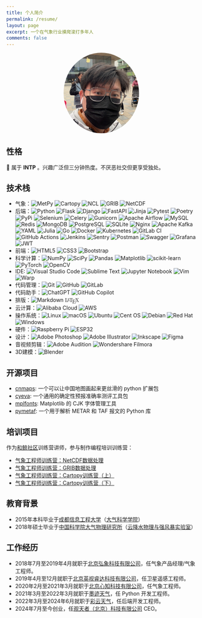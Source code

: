 ```yaml
---
title: 个人简介
permalink: /resume/
layout: page
excerpt: 一个在气象行业摸爬滚打多年人
comments: false
---
```


<div style="text-align: center;">
  <img src="/assets/img/photo.jpg" alt="个人照片" style="width: 200px; height: auto; border-radius: 50%;">
</div>

## 性格
🧠 属于 **INTP** 。兴趣广泛但三分钟热度。不厌恶社交但更享受独处。

## 技术栈
<!-- * 气象：卫星遥感图像处理, 气象数据 ETL, GIS 空间数据处理, 气象预报准确率测评, 气象数据可视化, 雷达数据处理, 数值天气预报 -->
* 气象：![MetPy](https://img.shields.io/badge/MetPy-blue.svg?style=flat) ![Cartopy](https://img.shields.io/badge/Cartopy-cyan.svg?style=flat) ![NCL](https://img.shields.io/badge/NCL-grey.svg?style=flat) ![GRIB](https://img.shields.io/badge/GRIB-black.svg?style=flat) ![NetCDF](https://img.shields.io/badge/NetCDF-blue.svg?style=flat)
* 后端：![Python](https://img.shields.io/badge/Python-3670A0?style=flat&logo=python&logoColor=ffdd54) ![Flask](https://img.shields.io/badge/Flask-black.svg?style=flat&logo=flask&logoColor=white) ![Django](https://img.shields.io/badge/Django-%23092E20.svg?style=flat&logo=django&logoColor=white) ![FastAPI](https://img.shields.io/badge/FastAPI-005571?style=flat&logo=fastapi) ![Jinja](https://img.shields.io/badge/Jinja-white.svg?style=flat&logo=jinja&logoColor=black) ![Pytest](https://img.shields.io/badge/Pytest-%23ffffff.svg?style=flat&logo=pytest&logoColor=2f9fe3) ![Poetry](https://img.shields.io/badge/Poetry-%233B82F6.svg?style=flat&logo=poetry&logoColor=0B3D8D) ![PyPi](https://img.shields.io/badge/PyPi-%23ececec.svg?style=flat&logo=pypi&logoColor=1f73b7) ![Selenium](https://img.shields.io/badge/Selenium-%43B02A?style=flat&logo=selenium&logoColor=white) ![Celery](https://img.shields.io/badge/Celery-%23a9cc54.svg?style=flat&logo=celery&logoColor=ddf4a4) ![Gunicorn](https://img.shields.io/badge/Gunicorn-%298729.svg?style=flat&logo=gunicorn&logoColor=white) ![Apache Airflow](https://img.shields.io/badge/Apache%20Airflow-017CEE?style=flat&logo=Apache%20Airflow&logoColor=white) ![MySQL](https://img.shields.io/badge/MySQL-4479A1.svg?style=flat&logo=mysql&logoColor=white) ![Redis](https://img.shields.io/badge/Redis-%23DD0031.svg?style=flat&logo=redis&logoColor=white) ![MongoDB](https://img.shields.io/badge/MongoDB-%234ea94b.svg?style=flat&logo=mongodb&logoColor=white) ![PostgreSQL](https://img.shields.io/badge/PostgreSQL-%23316192.svg?style=flat&logo=postgresql&logoColor=white) ![SQLite](https://img.shields.io/badge/SQLite-%2307405e.svg?style=flat&logo=sqlite&logoColor=white) ![Nginx](https://img.shields.io/badge/Nginx-%23009639.svg?style=flat&logo=nginx&logoColor=white)  ![Apache Kafka](https://img.shields.io/badge/Apache%20Kafka-black?style=flat&logo=apachekafka) ![YAML](https://img.shields.io/badge/YAML-%23ffffff.svg?style=flat&logo=yaml&logoColor=151515) ![Julia](https://img.shields.io/badge/-Julia-9558B2?style=flat&logo=julia&logoColor=white) ![Go](https://img.shields.io/badge/Go-%2300ADD8.svg?style=flat&logo=go&logoColor=white) ![Docker](https://img.shields.io/badge/Docker-%230db7ed.svg?style=flat&logo=docker&logoColor=white) ![Kubernetes](https://img.shields.io/badge/Kubernetes-%23326ce5.svg?style=flat&logo=kubernetes&logoColor=white) ![GitLab CI](https://img.shields.io/badge/Gitlab_CI-grey.svg?style=flat&logo=gitlab) ![GitHub Actions](https://img.shields.io/badge/Github_Actions-%232671E5.svg?style=flat&logo=githubactions&logoColor=white) ![Jenkins](https://img.shields.io/badge/Jenkins-%232C5263.svg?style=flat&logo=jenkins&logoColor=white) ![Sentry](https://img.shields.io/badge/Sentry-%23362D59.svg?style=flat&logo=sentry&logoColor=white)  ![Postman](https://img.shields.io/badge/Postman-FF6C37?style=flat&logo=postman&logoColor=white) ![Swagger](https://img.shields.io/badge/-Swagger-%23Clojure?style=flat&logo=swagger&logoColor=white) ![Grafana](https://img.shields.io/badge/Grafana-%23F46800.svg?style=flat&logo=grafana&logoColor=white) ![JWT](https://img.shields.io/badge/JWT-black?style=flat&logo=JSON%20web%20tokens)
* 前端：![HTML5](https://img.shields.io/badge/HTML5-%23E34F26.svg?style=flat&logo=html5&logoColor=white) ![CSS3](https://img.shields.io/badge/CSS3-%231572B6.svg?style=flat&logo=css3&logoColor=white) ![Bootstrap](https://img.shields.io/badge/Bootstrap-%238511FA.svg?style=flat&logo=bootstrap&logoColor=white) 
* 科学计算：![NumPy](https://img.shields.io/badge/NumPy-%23013243.svg?style=flat&logo=numpy&logoColor=white) ![SciPy](https://img.shields.io/badge/SciPy-%230C55A5.svg?style=flat&logo=scipy&logoColor=%white) ![Pandas](https://img.shields.io/badge/Pandas-%23150458.svg?style=flat&logo=pandas&logoColor=white) ![Matplotlib](https://img.shields.io/badge/Matplotlib-%23ffffff.svg?style=flat&logo=Matplotlib&logoColor=black) ![scikit-learn](https://img.shields.io/badge/scikit--learn-%23F7931E.svg?style=flat&logo=scikit-learn&logoColor=white) ![PyTorch](https://img.shields.io/badge/PyTorch-%23EE4C2C.svg?style=flat&logo=PyTorch&logoColor=white) ![OpenCV](https://img.shields.io/badge/OpenCV-%23white.svg?style=flat&logo=opencv&logoColor=white)
* IDE: ![Visual Studio Code](https://img.shields.io/badge/Visual%20Studio%20Code-0078d7.svg?style=flat&logo=visual-studio-code&logoColor=white) ![Sublime Text](https://img.shields.io/badge/Sublime_Text-%23575757.svg?style=flat&logo=sublime-text&logoColor=important) ![Jupyter Notebook](https://img.shields.io/badge/Jupyter-white.svg?style=flat&logo=jupyter) ![Vim](https://img.shields.io/badge/VIM-%2311AB00.svg?style=flat&logo=vim&logoColor=white) ![Warp](https://img.shields.io/badge/Warp-black.svg?style=flat&logo=warp&logoColor=white)
* 代码管理：![Git](https://img.shields.io/badge/Git-%23F05033.svg?style=flat&logo=git&logoColor=white) ![GitHub](https://img.shields.io/badge/Github-%23121011.svg?style=flat&logo=github&logoColor=white) ![GitLab](https://img.shields.io/badge/Gitlab-grey.svg?style=flat&logo=gitlab)
* 代码助手：![ChatGPT](https://img.shields.io/badge/chatGPT-74aa9c?style=flat&logo=openai&logoColor=white) ![GitHub Copilot](https://img.shields.io/badge/Github_Copilot-8957E5?style=flat&logo=github-copilot&logoColor=white) 
* 排版：![Markdown](https://img.shields.io/badge/markdown-%23000000.svg?style=flat&logo=markdown&logoColor=white) <span class="texhtml" style="font-family: 'CMU Serif', cmr10, LMRoman10-Regular, 'Latin Modern Math', 'Nimbus Roman No9 L', 'Times New Roman', Times, serif;">L<span style="text-transform: uppercase; font-size: 0.75em; vertical-align: 0.25em; margin-left: -0.36em; margin-right: -0.15em; line-height: 1ex;">a</span>T<span style="text-transform: uppercase; vertical-align: -0.25em; margin-left: -0.1667em; margin-right: -0.125em; line-height: 1ex;">e</span>X</span>
* 云计算：![Alibaba Cloud](https://img.shields.io/badge/AlibabaCloud-%23FF6701.svg?style=flat&logo=alibabacloud&logoColor=white) ![AWS](https://img.shields.io/badge/AWS-orange.svg?style=flat&logo=amazon&logoColor=white)
* 操作系统：![Linux](https://img.shields.io/badge/Linux-FCC624?style=flat&logo=linux&logoColor=black) ![macOS](https://img.shields.io/badge/macOS-000000?style=flat&logo=macos&logoColor=F0F0F0) ![Ubuntu](https://img.shields.io/badge/Ubuntu-E95420?style=flat&logo=ubuntu&logoColor=white) ![Cent OS](https://img.shields.io/badge/CentOS-002260?style=flat&logo=centos&logoColor=F0F0F0) ![Debian](https://img.shields.io/badge/Debian-D70A53?style=flat&logo=debian&logoColor=white) ![Red Hat](https://img.shields.io/badge/Red%20Hat-EE0000?style=flat&logo=redhat&logoColor=white) ![Windows](https://img.shields.io/badge/Windows-0078D6?style=flat&logo=windows&logoColor=white)
* 硬件：![Raspberry Pi](https://img.shields.io/badge/-Raspberry_Pi-C51A4A?style=flat&logo=Raspberry-Pi) ![ESP32](https://img.shields.io/badge/ESP32-white.svg?style=flat&logo=espressif)
* 设计：![Adobe Photoshop](https://img.shields.io/badge/Adobe%20Photoshop-%2331A8FF.svg?style=flat&logo=adobe%20photoshop&logoColor=white) ![Adobe Illustrator](https://img.shields.io/badge/Adobe%20Illustrator-%23FF9A00.svg?style=flat&logo=adobe%20illustrator&logoColor=white) ![Inkscape](https://img.shields.io/badge/Inkscape-e0e0e0?style=flat&logo=inkscape&logoColor=080A13) ![Figma](https://img.shields.io/badge/Figma-%23F24E1E.svg?style=flat&logo=figma&logoColor=white)
* 音视频剪辑：![Adobe Audition](https://img.shields.io/badge/Adobe%20Audition-9999FF.svg?style=flat&logo=Adobe%20Audition&logoColor=white) ![Wondershare Filmora](https://img.shields.io/badge/Wondershare%20Filmora-teal.svg?style=flat&logo=wondersharefilmora)
* 3D建模：![Blender](https://img.shields.io/badge/Blender-%23F5792A.svg?style=flat&logo=blender&logoColor=white)


## 开源项目
* [cnmaps](https://github.com/cnmetlab/cnmaps): 一个可以让中国地图画起来更丝滑的 python 扩展包
* [cyeva](https://github.com/caiyunapp/cyeva): 一个通用的确定性预报准确率测评工具包
* [mplfonts](https://github.com/Clarmy/mplfonts): Matplotlib 的 CJK 字体管理工具
* [pymetaf](https://github.com/cnmetlab/pymetaf): 一个用于解析 METAR 和 TAF 报文的 Python 库

## 培训项目
作为[和鲸社区](https://www.heywhale.com/home)训练营讲师，参与制作编程培训训练营：
* [气象工程师训练营：NetCDF数据处理](https://www.heywhale.com/home/competition/6583b6df76ce14775cfc771e)
* [气象工程师训练营：GRIB数据处理](https://www.heywhale.com/home/competition/65fbf60f656b96a526137e35)
* [气象工程师训练营：Cartopy训练营（上）](https://www.heywhale.com/home/competition/6673ad9a2c79f2f6c02770f5)
* [气象工程师训练营：Cartopy训练营（下）](https://www.heywhale.com/home/competition/66cee5ba495ad730ce9b2451)

## 教育背景
* 2015年本科毕业于[成都信息工程大学](https://www.cuit.edu.cn/)（[大气科学学院](https://cas.cuit.edu.cn/)）   
* 2018年硕士毕业于[中国科学院大气物理研究所](https://iap.cas.cn/)（[云降水物理与强风暴实验室](http://lacs.iap.ac.cn/)）

## 工作经历
* 2018年7月至2019年4月就职于[北京弘象科技有限公司](https://www.cnpresky.com/)，任气象产品经理/气象工程师。
* 2019年4月至12月就职于[北京英视睿达科技有限公司](http://www.i2value.com/)，任卫星遥感工程师。
* 2020年2月至2021年3月就职于[北京心知科技有限公司](https://www.seniverse.com/)，任气象工程师。
* 2021年3月至2022年3月就职于[墨迹天气](https://www.moji.com/)，任 Python 开发工程师。
* 2022年3月至2024年6月就职于[彩云天气](https://caiyunapp.com/)，任后端开发工程师。
* 2024年7月至今创业，任[观天者（北京）科技有限公司](https://www.skyviewor.com/home) CEO。